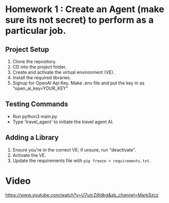 # Homework 1 : Create an Agent (make sure its not secret) to perform as a particular job.
## Project Setup

1. Clone the repository.
2. CD into the project folder.
3. Create and activate the virtual environment (VE).
4. Install the required libraries.
5. Signup for OpenAI Api Key.  Make .env file and put the key in as "open_ai_key=YOUR_KEY"

## Testing Commands

- Run python3 main.py
- Type 'travel_agent' to initiate the travel agent AI.

## Adding a Library

1. Ensure you're in the correct VE; if unsure, run "deactivate".
2. Activate the VE.
3. Update the requirements file with `pip freeze > requirements.txt`.


# Video
https://www.youtube.com/watch?v=U7uIcZj6dbg&ab_channel=MarkSzcz

